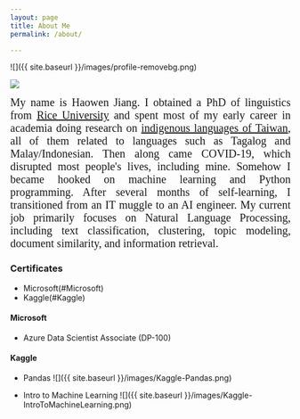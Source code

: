```yaml
---
layout: page
title: About Me
permalink: /about/

---
```

![]({{ site.baseurl }}/images/profile-removebg.png)

[![](https://img.shields.io/badge/Visit-My_academic_profile-blue?style=flat&logo=googlescholar&logoColor=white)](https://howard-haowen.github.io)

<div style="text-align: justify;font-size:20px;font-family:Garmond">
My name is Haowen Jiang. I obtained a PhD of linguistics from <a href="https://www.rice.edu">Rice University</a> and spent most of my early career in academia doing research on <a href="https://en.wikipedia.org/wiki/Formosan_languages">indigenous languages of Taiwan</a>, all of them related to languages such as Tagalog and Malay/Indonesian. Then along came COVID-19, which disrupted most people's lives, including mine. Somehow I became hooked on machine learning and Python programming. After several months of self-learning, I transitioned from an IT muggle to an AI engineer. My current job primarily focuses on Natural Language Processing, including text classification, clustering, topic modeling, document similarity, and information retrieval. 
</div>

### Certificates
- Microsoft(#Microsoft)
- Kaggle(#Kaggle)

#### Microsoft 
- Azure Data Scientist Associate (DP-100)
<div data-iframe-width="150" data-iframe-height="270" data-share-badge-id="7c4f2a43-cf71-4604-b36d-d68544c96a2e" data-share-badge-host="https://www.credly.com"></div><script type="text/javascript" async src="//cdn.credly.com/assets/utilities/embed.js"></script>

#### Kaggle
- Pandas
![]({{ site.baseurl }}/images/Kaggle-Pandas.png)

- Intro to Machine Learning 
![]({{ site.baseurl }}/images/Kaggle-IntroToMachineLearning.png)

